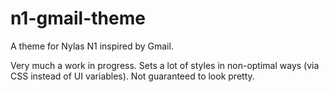 # n1-gmail-theme
A theme for Nylas N1 inspired by Gmail.

Very much a work in progress. Sets a lot of styles in non-optimal ways (via CSS instead of UI variables). Not guaranteed to look pretty. 
